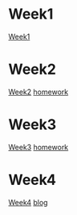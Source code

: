 # Week1
[Week1](https://legandcorepower2.github.io/207410571/w1/week01.html)
 
#  Week2

[Week2](https://legandcorepower2.github.io/207410571/w2/2.html)
[homework](https://legandcorepower2.github.io/207410571/w2/2homework.html)
# Week3
[Week3](https://legandcorepower2.github.io/207410571/w3/tku60.html)
[homework](https://legandcorepower2.github.io/207410571/w3/week03.html)
# Week4
[Week4](https://legandcorepower2.github.io/207410571/w4/week04.html)
[blog](https://legandcorepower2.github.io/207410571/w4/blog.html)


<!--stackedit_data:
eyJoaXN0b3J5IjpbMTU0MTg1NTMxLDEyMzE2MzM1NTMsNTYyMz
k5NjE5XX0=
-->